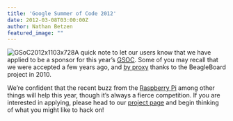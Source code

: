 ```yaml
---
title: 'Google Summer of Code 2012'
date: 2012-03-08T03:00:00Z
author: Nathan Betzen
featured_image: ""
---
```

![](/sites/default/files/uploads/GSoC2012x1103x728-300x198.png "GSoC2012x1103x728")A quick note to let our users know that we have applied to be a sponsor for this year’s [GSOC](https://developers.google.com/open-source/gsoc/?csw=1). Some of you may recall that we were accepted a few years ago, and [by proxy](https://elinux.org/BeagleBoard/GSoC/2010_Projects/XBMC) thanks to the BeagleBoard project in 2010.

 We’re confident that the recent buzz from the [Raspberry Pi](https://www.raspberrypi.org/blog/xbmc-running-on-raspberry-pi/) among other things will help this year, though it’s always a fierce competition. If you are interested in applying, please head to our [project page](https://kodi.wiki/view/Google_Summer_of_Code_2012) and begin thinking of what you might like to hack on!

 